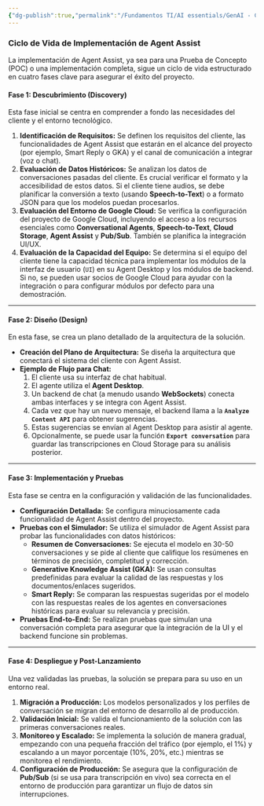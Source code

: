```yaml
---
{"dg-publish":true,"permalink":"/Fundamentos TI/AI essentials/GenAI - CCAI/Improve Agent Productivity using LLMs/Introduction to Agent Assist and its GenAi Capabilities/09 Delivery lifecycle/"}
---
```


### Ciclo de Vida de Implementación de Agent Assist

La implementación de Agent Assist, ya sea para una Prueba de Concepto (POC) o una implementación completa, sigue un ciclo de vida estructurado en cuatro fases clave para asegurar el éxito del proyecto.

#### Fase 1: Descubrimiento (Discovery)
Esta fase inicial se centra en comprender a fondo las necesidades del cliente y el entorno tecnológico.
1. **Identificación de Requisitos:** Se definen los requisitos del cliente, las funcionalidades de Agent Assist que estarán en el alcance del proyecto (por ejemplo, Smart Reply o GKA) y el canal de comunicación a integrar (voz o chat).
2. **Evaluación de Datos Históricos:** Se analizan los datos de conversaciones pasadas del cliente. Es crucial verificar el formato y la accesibilidad de estos datos. Si el cliente tiene audios, se debe planificar la conversión a texto (usando **Speech-to-Text**) o a formato JSON para que los modelos puedan procesarlos.
3. **Evaluación del Entorno de Google Cloud:** Se verifica la configuración del proyecto de Google Cloud, incluyendo el acceso a los recursos esenciales como **Conversational Agents**, **Speech-to-Text**, **Cloud Storage**, **Agent Assist** y **Pub/Sub**. También se planifica la integración UI/UX.
4. **Evaluación de la Capacidad del Equipo:** Se determina si el equipo del cliente tiene la capacidad técnica para implementar los módulos de la interfaz de usuario (`UI`) en su Agent Desktop y los módulos de backend. Si no, se pueden usar socios de Google Cloud para ayudar con la integración o para configurar módulos por defecto para una demostración.

---

#### Fase 2: Diseño (Design)

En esta fase, se crea un plano detallado de la arquitectura de la solución.
- **Creación del Plano de Arquitectura:** Se diseña la arquitectura que conectará el sistema del cliente con Agent Assist.
- **Ejemplo de Flujo para Chat:**
    1. El cliente usa su interfaz de chat habitual.
    2. El agente utiliza el **Agent Desktop**.
    3. Un backend de chat (a menudo usando **WebSockets**) conecta ambas interfaces y se integra con Agent Assist.
    4. Cada vez que hay un nuevo mensaje, el backend llama a la **`Analyze Content API`** para obtener sugerencias.
    5. Estas sugerencias se envían al Agent Desktop para asistir al agente.
    6. Opcionalmente, se puede usar la función **`Export conversation`** para guardar las transcripciones en Cloud Storage para su análisis posterior.

---

#### Fase 3: Implementación y Pruebas

Esta fase se centra en la configuración y validación de las funcionalidades.

- **Configuración Detallada:** Se configura minuciosamente cada funcionalidad de Agent Assist dentro del proyecto.
- **Pruebas con el Simulador:** Se utiliza el simulador de Agent Assist para probar las funcionalidades con datos históricos:
    - **Resumen de Conversaciones:** Se ejecuta el modelo en 30-50 conversaciones y se pide al cliente que califique los resúmenes en términos de precisión, completitud y corrección.
    - **Generative Knowledge Assist (GKA):** Se usan consultas predefinidas para evaluar la calidad de las respuestas y los documentos/enlaces sugeridos.
    - **Smart Reply:** Se comparan las respuestas sugeridas por el modelo con las respuestas reales de los agentes en conversaciones históricas para evaluar su relevancia y precisión.
- **Pruebas End-to-End:** Se realizan pruebas que simulan una conversación completa para asegurar que la integración de la UI y el backend funcione sin problemas.

---

#### Fase 4: Despliegue y Post-Lanzamiento

Una vez validadas las pruebas, la solución se prepara para su uso en un entorno real.
1. **Migración a Producción:** Los modelos personalizados y los perfiles de conversación se migran del entorno de desarrollo al de producción.
2. **Validación Inicial:** Se valida el funcionamiento de la solución con las primeras conversaciones reales.
3. **Monitoreo y Escalado:** Se implementa la solución de manera gradual, empezando con una pequeña fracción del tráfico (por ejemplo, el 1%) y escalando a un mayor porcentaje (10%, 20%, etc.) mientras se monitorea el rendimiento.
4. **Configuración de Producción:** Se asegura que la configuración de **Pub/Sub** (si se usa para transcripción en vivo) sea correcta en el entorno de producción para garantizar un flujo de datos sin interrupciones.